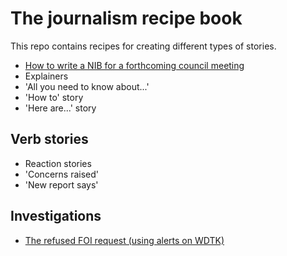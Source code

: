 # The journalism recipe book

This repo contains recipes for creating different types of stories.

* [How to write a NIB for a forthcoming council meeting](https://github.com/paulbradshaw/journalismrecipebook/blob/main/councilmeetingnib.md)
* Explainers
* 'All you need to know about...'
* 'How to' story
* 'Here are...' story

## Verb stories

* Reaction stories 
* 'Concerns raised'
* 'New report says'

## Investigations

* [The refused FOI request (using alerts on WDTK)](https://github.com/paulbradshaw/journalismrecipebook/blob/main/foialerts.md)
